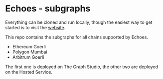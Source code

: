 # Echoes - subgraphs

Everything can be cloned and run locally, though the easiest way to get started is to visit the [website](https://echoes.polarzero.xyz).

This repo contains the subgraphs for all chains supported by Echoes.

- Ethereum Goerli
- Polygon Mumbai
- Arbitrum Goerli

The first one is deployed on The Graph Studio, the other two are deployed on the Hosted Service.
